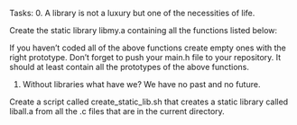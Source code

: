 Tasks:
0. A library is not a luxury but one of the necessities of life.

Create the static library libmy.a containing all the functions listed below:

If you haven’t coded all of the above functions create empty ones with the right prototype.
Don’t forget to push your main.h file to your repository. It should at least contain all the prototypes of the above functions.

1. Without libraries what have we? We have no past and no future.

Create a script called create_static_lib.sh that creates a static library called liball.a from all the .c files that are in the current directory.

